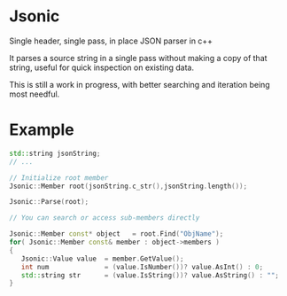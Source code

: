 # Jsonic
Single header, single pass, in place JSON parser in c++

It parses a source string in a single pass without making a copy of that string, useful for quick inspection on existing data.

This is still a work in progress, with better searching and iteration being most needful.

# Example
```c++
std::string jsonString;
// ...

// Initialize root member
Jsonic::Member root(jsonString.c_str(),jsonString.length());

Jsonic::Parse(root);

// You can search or access sub-members directly

Jsonic::Member const* object   = root.Find("ObjName");
for( Jsonic::Member const& member : object->members )
{
   Jsonic::Value value	= member.GetValue();
   int num              = (value.IsNumber())? value.AsInt() : 0;
   std::string str      = (value.IsString())? value.AsString() : "";
}
```